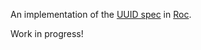An implementation of the [UUID spec](https://www.rfc-editor.org/rfc/rfc9562.html) in [Roc](https://roc-lang.org).

Work in progress!
